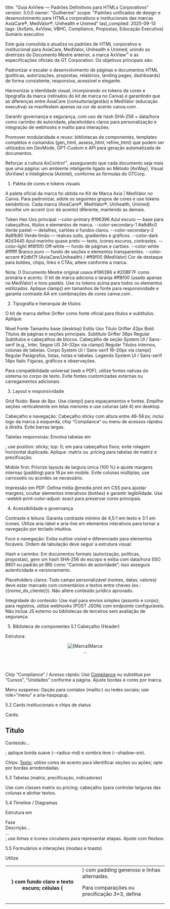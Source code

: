 title: "Guia AxView — Padrões Definitivos para HTMLs Corporativos"
version: 3.0.0
owner: "Guilherme"
scope: "Padrões unificados de design e desenvolvimento para HTMLs corporativos e institucionais das marcas AxiaCare®, MedValor®, Unihealth e Unimed"
last_compiled: 2025-09-13
tags: [AxSets, AxView, VBHC, Compliance, Propostas, Educação Executiva]
Sumário executivo

Este guia consolida e atualiza os padrões de HTML corporativo e institucional para AxiaCare, MedValor, Unihealth e Unimed, unindo as diretrizes do Documento Mestre anterior, a marca AxView™ e as especificações oficiais da GT Corporation. Os objetivos principais são:

Padronizar e escalar o desenvolvimento de páginas e documentos HTML (políticas, autorizações, propostas, relatórios, landing pages, dashboards) de forma consistente, responsiva, acessível e elegante.

Harmonizar a identidade visual, incorporando os tokens de cores e tipografia da marca (retirados do kit de marca no Canva) e garantindo que as diferenças entre AxiaCare (consultoria/gestão) e MedValor (educação executiva) se manifestem apenas na cor de acento
canva.com
.

Garantir governança e segurança, com uso de hash SHA‑256 + data/hora como carimbo de autoridade, placeholders claros para personalização e integração de webhooks e mailto para interações.

Promover modularidade e reuso: bibliotecas de componentes, templates completos e comandos (gen_html, assess_html, refine_html) que podem ser utilizados em DevMode, GPT‑Custom e API para geração automatizada de documentos.

Reforçar a cultura AxControl™, assegurando que cada documento seja mais que uma página: um ambiente inteligente ligado ao Método (AxWay), Visual (AxView) e Inteligência (AxIntel), conforme as fórmulas do GTCorp.

1. Paleta de cores e tokens visuais

A paleta oficial da marca foi obtida no Kit de Marca Axia | MedValor no Canva. Para padronizar, adote os seguintes grupos de cores e use tokens semânticos. Cada marca (AxiaCare®, MedValor®, Unihealth, Unimed) escolhe um accent (cor de acento) diferente, mantendo as demais.

Token	Hex	Uso principal
--color-primary	#196396	Azul escuro — base para cabeçalhos, títulos e elementos de marca.
--color-secondary-1	#a6d8c0	Verde pastel — detalhes, cartões e fundos claros.
--color-secondary-2	#a6fb90	Verde‑limão — realces sutis, gradientes e gráficos.
--color-dark	#2d3445	Azul‑marinho quase preto — texto, ícones escuros, contrastes.
--color-light	#f8f5f0	Off‑white — fundo de páginas e cartões.
--color-white	#ffffff	Branco puro — fundo de seções e elementos transparentes.
--color-accent	#2dbf7f (AxiaCare/Unihealth) / #ff8f00 (MedValor)	Cor de destaque para botões, chips, links e CTAs; altere conforme a marca.

Nota: O Documento Mestre original usava #196396 e #2DBF7F como primária e acento. O kit de marca adiciona o laranja #ff8f00 (usado apenas na MedValor) e tons pastéis. Use os tokens acima para todos os elementos estilizados. Aplique clamp() em tamanhos de fonte para responsividade e garanta contraste AA em combinações de cores
canva.com
.

2. Tipografia e hierarquia de títulos

O kit de marca define Grifter como fonte oficial para títulos e subtítulos. Aplique:

Nível	Fonte	Tamanho base (desktop)	Estilo	Uso
Título	Grifter	42px	Bold	Títulos de páginas e seções principais.
Subtítulo	Grifter	36px	Regular	Subtítulos e cabeçalhos de blocos.
Cabeçalho de seção	System UI / Sans-serif (e.g., Inter, Segoe UI)	24–32px via clamp()	Regular	Títulos internos, colunas de tabelas.
Corpo	System UI / Sans-serif	16–20px via clamp()	Regular	Parágrafos, listas, notas e tabelas.
Legenda	System UI / Sans-serif	14px	Italic	Figuras, gráficos e observações.

Para compatibilidade universal (web e PDF), utilize fontes nativas do sistema no corpo de texto. Evite fontes customizadas externas ou carregamentos adicionais.

3. Layout e responsividade

Grid fluido: Base de 8px. Use clamp() para espaçamentos e fontes. Empilhe seções verticalmente em telas menores e use colunas (até 4) em desktop.

Cabeçalho e navegação: Cabeçalho sticky com altura entre 46–56 px; inclui logo da marca à esquerda, chip “Compliance” ou menu de acessos rápidos à direita. Evite barras largas.

Tabelas responsivas: Envolva tabelas em <div class="table-wrap" role="region" tabindex="0">; use position: sticky; top: 0; em <thead> para cabeçalhos fixos; evite rolagem horizontal duplicada. Aplique .matrix ou .pricing para tabelas de matriz e precificação.

Mobile first: Priorize layouts de largura única (100 %) e ajuste margens internas (padding) para 16 px em mobile. Evite colunas múltiplas; use carrosséis ou acordes se necessário.

Impressão em PDF: Defina mídia @media print em CSS para ajustar margens, ocultar elementos interativos (botões) e garantir legibilidade. Use -webkit-print-color-adjust: exact para preservar cores principais.

4. Acessibilidade e governança

Contraste e leitura: Garanta contraste mínimo de 4,5:1 em texto e 3:1 em ícones. Utilize aria-label e aria-live em elementos interativos para tornar a navegação por teclado intuitiva.

Foco e navegação: Exiba outline visível e diferenciado para elementos focáveis. Ordem de tabulação deve seguir a estrutura visual.

Hash e carimbo: Em documentos formais (autorização, políticas, propostas), gere um hash SHA‑256 do escopo e exiba com data/hora (ISO 8601 ou padrão pt-BR) como “Carimbo de autoridade”; isso assegura autenticidade e versionamento.

Placeholders claros: Todo campo personalizável (nomes, datas, valores) deve estar marcado com comentários <!-- TODO: placeholder --> e textos entre chaves (ex.: {{nome_do_cliente}}). Não altere conteúdo jurídico aprovado.

Integridade do conteúdo: Use mail para envios simples (assunto e corpo); para registros, utilize webhooks (POST JSON) com endpoints configuráveis. Não inclua JS externo ou bibliotecas de terceiros sem avaliação de segurança.

5. Biblioteca de componentes
5.1 Cabeçalho (Header)

Estrutura: <header><div class="wrap"><a class="brand"><img src="[logo]" alt="[Marca]"><span class="sr-only">Marca</span></a><nav>…</nav></div></header>

Chip “Compliance” / Acesso rápido: Use <a class="chip" href="[link]">Compliance</a> ou substitua por “Cursos”, “Unidades” conforme a página. Ajuste bordas e cores por marca.

Menu suspenso: Opção para contatos (mailto:) ou redes sociais; use role="menu" e aria-haspopup.

5.2 Cards institucionais e chips de status

Cards: <section class="card"><h2>Título</h2><p>Conteúdo…</p></section>; aplique borda suave (--radius-md) e sombra leve (--shadow-sm).

Chips: <a class="chip" href="#">Texto</a>; utilize cores de acento para identificar seções ou ações; opte por bordas arredondadas.

5.3 Tabelas (matriz, precificação, indicadores)

Use <table> com classes matrix ou pricing; cabeçalho (<th>) com fundo claro e texto escuro; células (<td>) com padding generoso e linhas alternadas.

Para comparações ou precificação 3×3, defina <colgroup> para controlar larguras das colunas e alinhar textos.

5.4 Timeline / Diagramas

Estrutura em <div class="timeline"><div class="t-step"><div class="t-title">Fase</div><div class="t-desc">Descrição…</div></div>…</div>; use linhas e ícones circulares para representar etapas. Ajuste com flexbox.

5.5 Formulários e interações (modais e toasts)

Utilize <dialog> para modais de feedback ou captura de dados mínimos; inclua <form method="dialog"> para permitir encerramento. Para envios via webhook, use botões com onclick que chamam funções definidas em script inline.

Crie <div class="toast" role="status" aria-live="polite">Mensagem…</div>; o toast deve aparecer e desaparecer com transições CSS.

5.6 Rodapé (Footer)

Inclua logo em tamanho reduzido, uma descrição curta da marca e links para sites (AxiaCare, MedValor, GuiThome), redes sociais e canal de contato. Ajuste cores de texto para alto contraste.

Adicione direitos autorais e menção à GTCorp.

6. Templates completos

Os templates a seguir são referências para criação rápida de páginas. Eles devem ser parametrizados via JSON/YAML para permitir personalização por DevMode ou API.

6.1 Políticas (Privacidade, Cookies, Anticorrupção, Brindes, Terceiros, Cláusulas)

Estrutura base: Header → Hero (título e data) → Sumário com âncoras → Seções com headings claros → Tabela (se houver) → Canal de Compliance (links) → Footer.
Preserve texto jurídico; use tabelas com wrapper e thead sticky; adicione seções “Atualizações” e “Contato do DPO”.

6.2 Central de Compliance

Página hub com seções separadas para Essenciais (Privacidade, Termos, Cookies, Autorização) e Integridade (demais políticas). Menu de âncoras no topo. Utilize botões sem mostrar URLs no rótulo.

6.3 Autorização de Parceria (hash + datetime + webhook + mailto)

Página interativa para autorizar uso de marca ou parceria:

Termo legal introdutório e campos de entrada (nome, CNPJ, razão social, finalidade).

Geração de hash SHA‑256 e carimbo de data/hora (mostrados em pill com cor de acento).

Botões para enviar via webhook (POST JSON) e via mailto, ambos incluindo hash e carimbo no corpo.

Botão “Salvar PDF” (impressão nativa) e status de envio via toast.

6.4 Proposta Comercial AxView | Pages

Divida a página em seções: Apresentação (hero, logo do cliente, frase de impacto), Impressões (três colunas de diferencial com ícone/imagem), Matriz de Valor (tabela 3×3 com entregas por eixo), Precificação & Timeline (tabela de preços + linha do tempo visual) e Vamos ao trabalho (contato, feedback).
Inclua menu de âncoras fixo no topo e rodapé padrão AxView.

6.5 Relatórios de Linhas de Cuidado e Dashboards (Ex.: Pareto de suturas – Unihealth)

Campos de filtro contextual no topo; tabelas com indicadores assistenciais e gráficos simples (bar, line); seções de observações e conclusões.

Use colunas responsivas e aplique cores da marca correspondente (Unihealth/Unimed).

6.6 Landing pages educativas (MedValor)

Hero com título motivador e call‑to‑action; seções curtas explicando a missão, público-alvo e oferta de cursos/eventos; CTAs com mailto ou WhatsApp.

Paleta com laranja #ff8f00 como acento e azul #196396 como base.

7. Formatos de saída e automação

HTML padrão: Código sem dependências externas; use CSS inline e JS mínimo.

PDF: Geração via impressão do navegador; garanta que as cores fiquem legíveis e que tabelas não quebrem em páginas.

E‑mails (mailto): Defina assunto e corpo dinâmico com dados do documento; informe limitações de anexos e encoraje uso de PDF via impressão quando necessário.

Webhooks: Estruture JSON com campos obrigatórios (hash, timestamp, identificadores) e opcionais (observações, anexos). Invoque endpoints via fetch no script inline.

8. Dúvidas e pontos em evolução

Banner de cookies e consentimento: Avaliar ferramenta ou script de preferências para coletar consentimentos (já previsto na Política de Cookies).

Rodapé unificado: Consolidar elementos de AxiaCare, MedValor e GTCorp em um único rodapé adaptável.

Multilíngue: Definir padrões para páginas em inglês e espanhol; utilizar arquivos de tradução para textos fixos.

Integrações de backend: Explorar endpoints para logs, autenticação e anexos além de webhooks simples.

Catalogação completa de compliance: Continuar mapeando documentos legais faltantes para inclusão no hub.

9. Aplicações práticas

Portais institucionais: Hub de compliance, página “Sobre” e landing pages de linhas de cuidado.

Propostas comerciais: Repositório no GitHub com um HTML por cliente; branch para revisão e histórico de mudanças (carimbo SHA‑256).

Educação executiva: Materiais didáticos, cronogramas de cursos e páginas de captura; uso intensivo do acento laranja na MedValor.

Relatórios e dashboards: Comparações de indicadores (OPME, paretos, dimensionamentos) publicados via GitHub Pages ou Notion e acessíveis para gestores; exportáveis em PDF.

Automação: Envio de autorizações, registros de eventos e feedbacks via webhooks; integração com CRM e Notion para histórico.

10. Riscos e limitações

Clientes de e-mail: mailto não suporta anexos automáticos; instruir usuários a baixar o PDF antes de enviar.

Desvio visual: Múltiplas cópias de CSS/JS podem causar deriva; centralize tokens em arquivos assets/brand.css e assets/brand.js e importe via <link> e <script> quando necessário.

Hash/JS: Cálculo de hash e data/hora depende do JavaScript do navegador; para persistência e verificação externa, registre no webhook.

Dependências ocultas: Sites como axcare.com.br e medvalor.med.br podem ter estilos próprios; alinhe gradualmente com este guia, evitando rupturas bruscas.

11. Organização e versionamento

(A seção 11 permanece similar à anterior, mas com as correções sobre domínios e repositórios introduzidas anteriormente.)

12. Anexo – Comandos e DevMode

(A seção 12 permanece idêntica à versão 2.0.0.)

Conclusão: Esta versão 3.0.0 do guia inclui o fluxo completo para integração com repositórios GitHub (control, comercial, hub) e o manual (guia_html.md), reforçando a governança e modularidade da AxView. Use-o como referência definitiva para o GPT Custom AxIntel™ | HTML AxView™, para DevMode e para qualquer automação via API.
